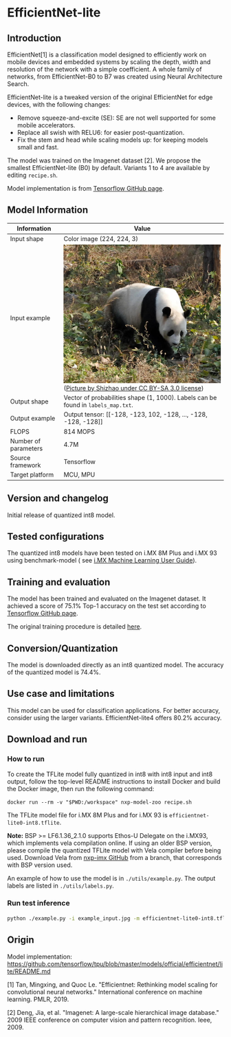 # EfficientNet-lite

## Introduction

EfficientNet[1] is a classification model designed to efficiently work on mobile devices and embedded systems by scaling the depth, width and resolution of the network with a simple coefficient.
A whole family of networks, from EfficientNet-B0 to B7 was created using Neural Architecture Search. 

EfficientNet-lite is a tweaked version of the original EfficientNet for edge devices, with the following changes:

- Remove squeeze-and-excite (SE): SE are not well supported for some mobile accelerators.
- Replace all swish with RELU6: for easier post-quantization.
- Fix the stem and head while scaling models up: for keeping models small and fast.

The model was trained on the Imagenet dataset [2]. We propose the smallest EfficientNet-lite (B0) by default. Variants 1 to 4 are available by editing `recipe.sh`.

Model implementation is from [Tensorflow GitHub page](https://github.com/tensorflow/tpu/blob/master/models/official/efficientnet/lite/README.md).

## Model Information

 Information          | Value
----------------------|------------------------------------------------------------------------------
 Input shape          | Color image (224, 224, 3)
 Input example        | <img src="example_input.jpg"> <br> ([Picture by Shizhao under CC BY-SA 3.0 license](https://commons.wikimedia.org/wiki/File:Giant_Panda_in_Beijing_Zoo_1.JPG))
 Output shape         | Vector of probabilities shape (1, 1000). Labels can be found in `labels_map.txt`.
 Output example       | Output tensor: [[-128, -123, 102, -128, ..., -128, -128, -128]]
 FLOPS                | 814 MOPS
 Number of parameters | 4.7M
 Source framework     | Tensorflow
 Target platform      | MCU, MPU

## Version and changelog

Initial release of quantized int8 model.

## Tested configurations

The quantized int8 models have been tested on i.MX 8M Plus and i.MX 93 using benchmark-model (
see [i.MX Machine Learning User Guide](https://www.nxp.com/docs/en/user-guide/IMX-MACHINE-LEARNING-UG.pdf)).

## Training and evaluation

The model has been trained and evaluated on the Imagenet dataset. It achieved a score of 75.1% Top-1 accuracy on the
test set according to [Tensorflow GitHub page](https://github.com/tensorflow/models/blob/master/research/slim/nets/mobilenet/README.md).

The original training procedure is detailed [here](https://cloud.google.com/tpu/docs/tutorials/efficientnet).

## Conversion/Quantization

The model is downloaded directly as an int8 quantized model. The accuracy of the quantized model is 74.4%.


## Use case and limitations

This model can be used for classification applications. For better accuracy, consider using the larger variants. EfficientNet-lite4 offers 80.2% accuracy.

## Download and run

### How to run

To create the TFLite model fully quantized in int8 with int8 input and int8 output, follow the top-level README instructions to install Docker and build the Docker image, then run the following command: 

    docker run --rm -v "$PWD:/workspace" nxp-model-zoo recipe.sh

The TFLite model file for i.MX 8M Plus and for i.MX 93 is `efficientnet-lite0-int8.tflite`. 

**Note:** BSP >= LF6.1.36_2.1.0 supports Ethos-U Delegate on the i.MX93, which implements vela compilation online. If using an older BSP version, please compile the quantized TFLite model with Vela compiler before being used. Download Vela from [nxp-imx GitHub](https://github.com/nxp-imx/ethos-u-vela) from a branch, that corresponds with BSP version used.

An example of how to use the model is in `./utils/example.py`. The output labels are listed in `./utils/labels.py`.

### Run test inference

````bash
python ./example.py -i example_input.jpg -m efficientnet-lite0-int8.tflite -q
````

## Origin

Model implementation: https://github.com/tensorflow/tpu/blob/master/models/official/efficientnet/lite/README.md

[1] Tan, Mingxing, and Quoc Le. "Efficientnet: Rethinking model scaling for convolutional neural networks." International conference on machine learning. PMLR, 2019.

[2] Deng, Jia, et al. "Imagenet: A large-scale hierarchical image database." 2009 IEEE conference on computer vision and
pattern recognition. Ieee, 2009.
